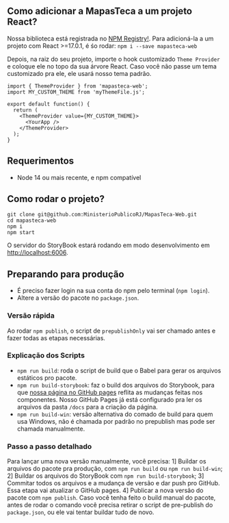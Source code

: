 ## Como adicionar a MapasTeca a um projeto  React?
Nossa biblioteca está registrada no [NPM Registry!](https://www.npmjs.com/package/mapasteca-web). Para adicioná-la a um projeto com React >=17.0.1, é śo rodar:
`npm i --save mapasteca-web`

Depois, na raiz do seu projeto, importe o hook customizado `Theme Provider` e coloque ele no topo da sua árvore React. Caso você não passe um tema customizado pra ele, ele usará nosso tema padrão.

```
import { ThemeProvider } from 'mapasteca-web';
import MY_CUSTOM_THEME from 'myThemeFile.js';

export default function() {
  return (
    <ThemeProvider value={MY_CUSTOM_THEME}>
      <YourApp />
    </ThemeProvider>
  );
}
```

## Requerimentos
- Node 14 ou mais recente, e npm compatível

## Como rodar o projeto?
```
git clone git@github.com:MinisterioPublicoRJ/MapasTeca-Web.git
cd mapasteca-web
npm i
npm start
```
O servidor do StoryBook estará rodando em modo desenvolvimento em [http://localhost:6006](http://localhost:6006).

## Preparando para produção
- É preciso fazer login na sua conta do npm pelo terminal (`npm login`).
- Altere a versão do pacote no `package.json`.

### Versão rápida
Ao rodar `npm publish`, o script de `prepublishOnly` vai ser chamado antes e fazer todas as etapas necessárias.

### Explicação dos Scripts
- `npm run build`: roda o script de build que o Babel para gerar os arquivos estáticos pro pacote.
- `npm run build-storybook`: faz o build dos arquivos do Storybook, para que [nossa página no GitHub pages](https://ministeriopublicorj.github.io/MapasTeca-Web/) reflita as mudanças feitas nos componentes. Nosso GitHub Pages já está configurado pra ler os arquivos da pasta `/docs` para a criação da página.
- `npm run build-win`: versão alternativa do comado de build para quem usa Windows, não é chamada por padrão no prepublish mas pode ser chamada manualmente.

### Passo a passo detalhado
Para lançar uma nova versão manualmente, você precisa:
1] Buildar os arquivos do pacote pra produção, com `npm run build` ou `npm run build-win`;
2] Buildar os arquivos do StoryBook com `npm run build-storybook`;
3] Commitar todos os arquivos e a mudança de versão e dar push pro GitHub. Essa etapa vai atualizar o GitHub pages.
4] Publicar a nova versão do pacote com `npm publish`. Caso você tenha feito o build manual do pacote, antes de rodar o comando você precisa retirar o script de pre-publish do `package.json`, ou ele vai tentar buildar tudo de novo.
